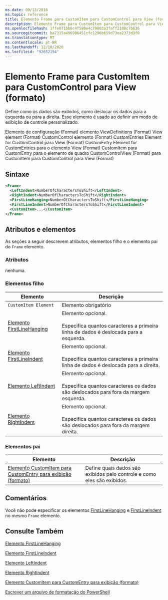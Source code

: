 ```yaml
---
ms.date: 09/13/2016
ms.topic: reference
title: Elemento Frame para CustomItem para CustomControl para View (formato)
description: Elemento Frame para CustomItem para CustomControl para View (formato)
ms.openlocfilehash: 1ffe071bb6c4f590e4c79803a3faff2108c7b636
ms.sourcegitcommit: ba7315a496986451cfc1296b659d73ea2373d3f0
ms.translationtype: MT
ms.contentlocale: pt-BR
ms.lasthandoff: 12/10/2020
ms.locfileid: "92652194"
---
```

# <a name="frame-element-for-customitem-for-customcontrol-for-view-format"></a>Elemento Frame para CustomItem para CustomControl para View (formato)

Define como os dados são exibidos, como deslocar os dados para a esquerda ou para a direita. Esse elemento é usado ao definir um modo de exibição de controle personalizado.

Elemento de configuração (Format) elemento ViewDefinitions (Format) View element (Format) CustomControl elemento (Format) CustomEntries Element for CustomControl para View (Format) CustomEntry Element for CustomEntries para o elemento View (Format) CustomItem para CustomEntry para o elemento de quadro CustomControlView (Format) para CustomItem para CustomControl para View (Format)

## <a name="syntax"></a>Sintaxe

```xml
<Frame>
  <LeftIndent>NumberOfCharactersToShift</LeftIndent>
  <RightIndent>NumberOfCharactersToShift</RightIndent>
  <FirstLineHanging>NumberOfCharactersToShift</FirstLineHanging>
  <FirstLineIndent>NumberOfCharactersToShift</FirstLineIndent>
  <CustomItem>...</CustomItem>
</Frame>
```

## <a name="attributes-and-elements"></a>Atributos e elementos

As seções a seguir descrevem atributos, elementos filho e o elemento pai do `Frame` elemento.

### <a name="attributes"></a>Atributos

nenhuma.

### <a name="child-elements"></a>Elementos filho

|Elemento|Descrição|
|-------------|-----------------|
|`CustomItem Element`|Elemento obrigatório|
|[Elemento FirstLineHanging](./firstlinehanging-element-for-frame-for-customcontrol-for-view-format.md)|Elemento opcional.<br /><br /> Especifica quantos caracteres a primeira linha de dados é deslocada para a esquerda.|
|[Elemento FirstLineIndent](./firstlineindent-element-for-frame-for-customcontrol-for-view-format.md)|Elemento opcional.<br /><br /> Especifica quantos caracteres a primeira linha de dados é deslocada para a direita.|
|[Elemento LeftIndent](./leftindent-element-for-frame-for-customcontrol-for-view-format.md)|Elemento opcional.<br /><br /> Especifica quantos caracteres os dados são deslocados para fora da margem esquerda.|
|[Elemento RightIndent](./rightindent-element-for-frame-for-customcontrol-for-view-format.md)|Elemento opcional.<br /><br /> Especifica quantos caracteres os dados são deslocados para fora da margem direita.|

### <a name="parent-elements"></a>Elementos pai

|Elemento|Descrição|
|-------------|-----------------|
|[Elemento CustomItem para CustomEntry para exibição (formato)](./customitem-element-for-customentry-for-customcontrol-for-view-format.md)|Define quais dados são exibidos pelo controle e como eles são exibidos.|

## <a name="remarks"></a>Comentários

Você não pode especificar os elementos [FirstLineHanging](./firstlinehanging-element-for-frame-for-customcontrol-for-view-format.md) e [FirstLineIndent](./firstlineindent-element-for-frame-for-customcontrol-for-view-format.md) no mesmo `Frame` elemento.

## <a name="see-also"></a>Consulte Também

[Elemento FirstLineHanging](./firstlinehanging-element-for-frame-for-customcontrol-for-view-format.md)

[Elemento FirstLineIndent](./firstlineindent-element-for-frame-for-customcontrol-for-view-format.md)

[Elemento LeftIndent](./leftindent-element-for-frame-for-customcontrol-for-view-format.md)

[Elemento RightIndent](./rightindent-element-for-frame-for-customcontrol-for-view-format.md)

[Elemento CustomItem para CustomEntry para exibição (formato)](./customitem-element-for-customentry-for-customcontrol-for-view-format.md)

[Escrever um arquivo de formatação do PowerShell](./writing-a-powershell-formatting-file.md)
